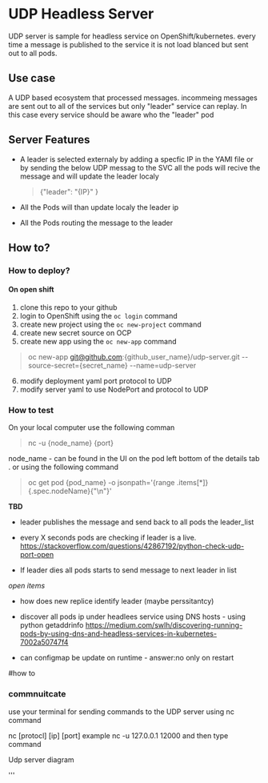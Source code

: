 
# UDP Headless Server 

UDP server is sample for headless service on OpenShift/kubernetes.
every time a message is published to the service it is not load blanced but sent out to all pods.

## Use case 
A UDP based ecosystem that processed messages. 
incommeing messages are sent out to all of the services but only "leader" service can replay. 
In this case every service should be aware who the "leader" pod   

## Server Features 

- A leader is selected externaly  by adding a specfic IP in the YAMl file or by sending the below UDP messag to the SVC 
all the pods will recive the message and will update the leader localy  
    >    {"leader": "{IP}" }

- All the Pods will than update localy the leader ip 
- All the Pods routing the message to the leader 


## How to? 

### How to deploy? 

#### On open shift 
1. clone this repo to your github
1. login to OpenShift using the `oc login` command 
1. create new project using the `oc new-project` command 
1. create new secret source on OCP 
1. create new app using the `oc new-app` command 
>  oc new-app git@github.com:{github_user_name}/udp-server.git --source-secret={secret_name} --name=udp-server
6. modify deployment yaml port protocol to UDP 
6. modify server yaml to use NodePort and  protocol to UDP 

### How to test 
On your local computer use the following comman
> nc -u {node_name} {port}

node_name - can be found in the UI on the pod left bottom of the details tab . or using the following command 
> oc get pod {pod_name} -o jsonpath='{range .items[*]}{.spec.nodeName}{"\n"}' 


**TBD**
- leader publishes the message and send back to all pods the leader_list 
- every X seconds pods are checking if leader is a live. https://stackoverflow.com/questions/42867192/python-check-udp-port-open 

- If leader dies all pods starts to send message to next leader in list 

*open items* 
- how does new replice identify leader (maybe perssitantcy)
- discover all pods ip under headlees service using DNS hosts - using python getaddrinfo
   https://medium.com/swlh/discovering-running-pods-by-using-dns-and-headless-services-in-kubernetes-7002a50747f4

- can configmap be update on runtime - answer:no only on restart 


#how to




### commnuitcate 
use your terminal for sending commands to the UDP server 
using nc command 

nc [protocl] [ip] [port]
example nc -u 127.0.0.1 12000
and then type command 

Udp server diagram 




'''